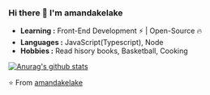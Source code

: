 ### Hi there 👋  I'm amandakelake

- **Learning :** Front-End Development :zap: | Open-Source :fire:	
- **Languages :** JavaScript(Typescript), Node
- **Hobbies :** Read hisory books, Basketball, Cooking

[![Anurag's github stats](https://github-readme-stats.vercel.app/api?username=amandakelake)](https://github.com/anuraghazra/github-readme-stats)

⭐️ From [amandakelake](https://github.com/amandakelake)
